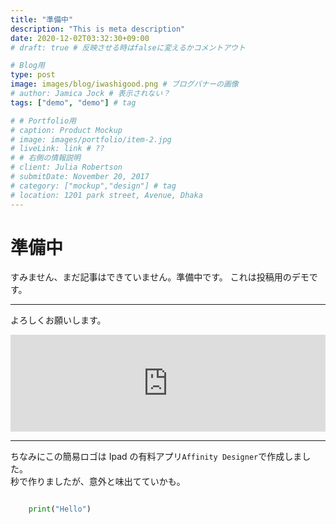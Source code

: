 ```yaml
---
title: "準備中"
description: "This is meta description"
date: 2020-12-02T03:32:30+09:00
# draft: true # 反映させる時はfalseに変えるかコメントアウト

# Blog用
type: post
image: images/blog/iwashigood.png # ブログバナーの画像
# author: Jamica Jock # 表示されない？
tags: ["demo", "demo"] # tag

# # Portfolio用
# caption: Product Mockup
# image: images/portfolio/item-2.jpg
# liveLink: link # ??
# # 右側の情報説明
# client: Julia Robertson
# submitDate: November 20, 2017
# category: ["mockup","design"] # tag
# location: 1201 park street, Avenue, Dhaka
---
```


# 準備中

すみません、まだ記事はできていません。準備中です。
これは投稿用のデモです。

---

よろしくお願いします。

<iframe 
  class="hatenablogcard" 
  style="width:100%;height:155px;max-width:680px;" 
  title="【ブログタイトル】" 
  src="https://hatenablog-parts.com/embed?url=https://dev.classmethod.jp/articles/embed-link/" 
  width="300" height="150" frameborder="0" scrolling="no">
</iframe>

---

ちなみにこの簡易ロゴは Ipad の有料アプリ`Affinity Designer`で作成しました。  
秒で作りましたが、意外と味出てていかも。

```python

    print("Hello")

```


